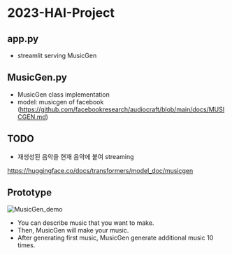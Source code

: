 # 2023-HAI-Project

## app.py

- streamlit serving MusicGen

## MusicGen.py

- MusicGen class implementation
- model: musicgen of facebook (https://github.com/facebookresearch/audiocraft/blob/main/docs/MUSICGEN.md)

## TODO
- 재생성된 음악을 현재 음악에 붙여 streaming

https://huggingface.co/docs/transformers/model_doc/musicgen 

## Prototype

![MusicGen_demo](https://github.com/MyeongGuJo/2023-HAI-Project/assets/102133534/a7ca5eb2-1898-488e-93b4-cffdc8a0954e)

- You can describe music that you want to make.
- Then, MusicGen will make your music.
- After generating first music, MusicGen generate additional music 10 times.
